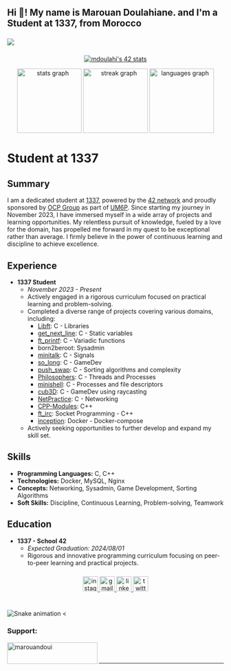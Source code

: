 <h2 align="left">Hi 👋! My name is Marouan Doulahiane. and I'm a Student at 1337, from Morocco</h2>

###

<div align="left">
  <img src="https://visitor-badge.laobi.icu/badge?page_id=MarouanDoulahiane.MarouanDoulahiane&"  />
</div>

###
<p align="center">
<a href="https://github.com/oakoudad/badge42"><img src="https://badge.mediaplus.ma/greenbinary/mdoulahi" alt="mdoulahi's 42 stats" /></a>
</p>

<div align="center">
  <img src="https://github-readme-stats.vercel.app/api?username=MarouanDoulahiane&hide_title=false&hide_rank=false&show_icons=true&include_all_commits=true&count_private=true&disable_animations=false&theme=jolly&locale=en&hide_border=false" height="150" alt="stats graph"  />
  <img src="https://streak-stats.demolab.com?user=MarouanDoulahiane&locale=en&mode=daily&theme=jolly&hide_border=false&border_radius=5" height="150" alt="streak graph"  />
  <img src="https://github-readme-stats.vercel.app/api/top-langs?username=MarouanDoulahiane&locale=en&hide_title=false&layout=compact&card_width=320&langs_count=5&theme=jolly&hide_border=false" height="150" alt="languages graph"  />
</div>

###

# Student at 1337

## Summary
I am a dedicated student at [1337](https://www.1337.ma/), powered by the [42 network](https://www.42.fr/) and proudly sponsored by [OCP Group](https://www.ocpgroup.ma/) as part of [UM6P](https://www.um6p.ma/). Since starting my journey in November 2023, I have immersed myself in a wide array of projects and learning opportunities. My relentless pursuit of knowledge, fueled by a love for the domain, has propelled me forward in my quest to be exceptional rather than average. I firmly believe in the power of continuous learning and discipline to achieve excellence.

## Experience
- **1337 Student**
  - *November 2023 - Present*
  - Actively engaged in a rigorous curriculum focused on practical learning and problem-solving.
  - Completed a diverse range of projects covering various domains, including:
    - [Libft](https://github.com/MarouanDoulahiane/libft): C - Libraries
    - [get_next_line](https://github.com/MarouanDoulahiane/get_next_line): C - Static variables
    - [ft_printf](https://github.com/MarouanDoulahiane/ft_printf): C - Variadic functions
    - born2beroot: Sysadmin
    - [minitalk](https://github.com/MarouanDoulahiane/minitalk): C - Signals
    - [so_long](https://github.com/MarouanDoulahiane/so_long): C - GameDev
    - [push_swap](https://github.com/MarouanDoulahiane/so_long): C - Sorting algorithms and complexity
    - [Philosophers](https://github.com/MarouanDoulahiane/philosophers): C - Threads and Processes
    - [minishell](https://github.com/MarouanDoulahiane/minishell): C - Processes and file descriptors
    - [cub3D](https://github.com/MarouanDoulahiane/Cub3D): C - GameDev using raycasting
    - [NetPractice](https://github.com/MarouanDoulahiane/Net_Practice_Script): C - Networking
    - [CPP-Modules](https://github.com/MarouanDoulahiane/CPP_Modules): C++
    - [ft_irc](https://github.com/omar-xy/IRC_serv): Socket Programming - C++
    - [inception](https://github.com/MarouanDoulahiane/inception): Docker - Docker-compose
  - Actively seeking opportunities to further develop and expand my skill set.

## Skills
- **Programming Languages:** C, C++
- **Technologies:** Docker, MySQL, Nginx
- **Concepts:** Networking, Sysadmin, Game Development, Sorting Algorithms
- **Soft Skills:** Discipline, Continuous Learning, Problem-solving, Teamwork

## Education
- **1337 - School 42**
  - *Expected Graduation: 2024/08/01*
  - Rigorous and innovative programming curriculum focusing on peer-to-peer learning and practical projects.


###

<div align="center">
  <a href="https://www.instagram.com/lpipx/" target="_blank">
    <img src="https://img.shields.io/static/v1?message=Instagram&logo=instagram&label=&color=E4405F&logoColor=white&labelColor=&style=for-the-badge" height="35" alt="instagram logo"  />
  </a>
  <a href="mailto:marouandoulahiane@gmail.com" target="_blank">
    <img src="https://img.shields.io/static/v1?message=Gmail&logo=gmail&label=&color=D14836&logoColor=white&labelColor=&style=for-the-badge" height="35" alt="gmail logo"  />
  </a>
  <a href="https://linkedin.com/in/marouan-doulahiane-1a362b258" target="_blank">
    <img src="https://img.shields.io/static/v1?message=LinkedIn&logo=linkedin&label=&color=0077B5&logoColor=white&labelColor=&style=for-the-badge" height="35" alt="linkedin logo"  />
  </a>
  <a href="https://twitter.com/doulahiane" target="_blank">
    <img src="https://img.shields.io/static/v1?message=Twitter&logo=twitter&label=&color=1DA1F2&logoColor=white&labelColor=&style=for-the-badge" height="35" alt="twitter logo"  />
  </a>
</div>

###


###

<br clear="both">

<img src="https://profile-readme-generator.com/assets/snake.svg" alt="Snake animation" />
<

<h3 align="left">Support:</h3>
<p><a href="https://www.buymeacoffee.com/marouandoui"> <img align="left" src="https://cdn.buymeacoffee.com/buttons/v2/default-yellow.png" height="50" width="210" alt="marouandoui" /></a></p><br><br>

****
###
